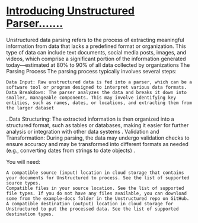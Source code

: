 <h1><u>Introducing Unstructured Parser.......</u></h1>


Unstructured data parsing refers to the process of extracting meaningful information from data that lacks a predefined format or organization. This type of data can include text documents, social media posts, images, and videos, which comprise a significant portion of the information generated today—estimated at 80% to 90% of all data collected by organizations
The Parsing Process
The parsing process typically involves several steps:

    Data Input: Raw unstructured data is fed into a parser, which can be a software tool or program designed to interpret various data formats.
    Data Breakdown: The parser analyzes the data and breaks it down into smaller, manageable components. This may involve identifying key entities, such as names, dates, or locations, and extracting them from the larger dataset

.
Data Structuring: The extracted information is then organized into a structured format, such as tables or databases, making it easier for further analysis or integration with other data systems
.
Validation and Transformation: During parsing, the data may undergo validation checks to ensure accuracy and may be transformed into different formats as needed (e.g., converting dates from strings to date objects)
.

You will need:

    A compatible source (input) location in cloud storage that contains your documents for Unstructured to process. See the list of supported source types.
    Compatible files in your source location. See the list of supported file types. If you do not have any files available, you can download some from the example-docs folder in the Unstructured repo on GitHub.
    A compatible destination (output) location in cloud storage for Unstructured to put the processed data. See the list of supported destination types.

